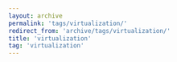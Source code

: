 ```yaml
---
layout: archive
permalink: 'tags/virtualization/'
redirect_from: 'archive/tags/virtualization/'
title: 'virtualization'
tag: 'virtualization'
---
```

